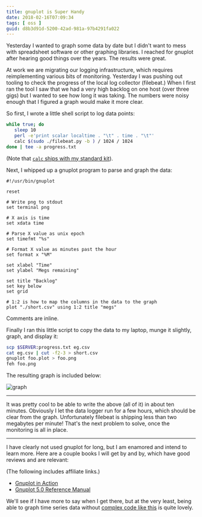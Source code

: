 ```yaml
---
title: gnuplot is Super Handy
date: 2018-02-16T07:09:34
tags: [ oss ]
guid: d8b3d91d-5200-42ad-981a-97b4291fa022
---
```

Yesterday I wanted to graph some data by date but I didn't want to mess with
spreadsheet software or other graphing libraries.  I reached for gnuplot after
hearing good things over the years.  The results were great.

<!--more-->

At work we are migrating our logging infrastructure, which requires
reimplementing various bits of monitoring.  Yesterday I was pushing out tooling
to check the progress of the local log collector (filebeat.)  When I first ran
the tool I saw that we had a very high backlog on one host (over three gigs) but
I wanted to see how long it was taking.  The numbers were noisy enough that I
figured a graph would make it more clear.

So first, I wrote a little shell script to log data points:

``` bash
while true; do
   sleep 10
   perl -e'print scalar localtime . "\t" . time . "\t"'
   calc $(sudo ./filebeat.py -b ) / 1024 / 1024
done | tee -a progress.txt
```

(Note that [`calc` ships with my standard
kit](https://github.com/frioux/dotfiles/blob/dc60e853a178678aae77722232ae63292eb01535/bin/calc)).

Next, I whipped up a gnuplot program to parse and graph the data:

``` gnuplot
#!/usr/bin/gnuplot

reset

# Write png to stdout
set terminal png

# X axis is time
set xdata time

# Parse X value as unix epoch
set timefmt "%s"

# Format X value as minutes past the hour
set format x "%M"

set xlabel "Time"
set ylabel "Megs remaining"

set title "Backlog"
set key below
set grid

# 1:2 is how to map the columns in the data to the graph
plot "./short.csv" using 1:2 title "megs"
```

Comments are inline.

Finally I ran this little script to copy the data to my laptop, munge it
slightly, graph, and display it:


``` bash
scp $SERVER:progress.txt eg.csv
cat eg.csv | cut -f2-3 > short.csv
gnuplot foo.plot > foo.png
feh foo.png
```

The resulting graph is included below:

![graph](/static/img/backlog-graph.png)

---

It was pretty cool to be able to write the above (all of it) in about ten
minutes.  Obviously I let the data logger run for a few hours, which should be
clear from the graph.  Unfortunately filebeat is shipping less than two
megabytes per minute!  That's the next problem to solve, once the monitoring is
all in place.

---

I have clearly not used gnuplot for long, but I am enamored and intend to learn
more.  Here are a couple books I will get by and by, which have good reviews and
are relevant:

(The following includes affiliate links.)

 * <a target="_blank" href="https://www.amazon.com/gp/product/1633430189/ref=as_li_tl?ie=UTF8&camp=1789&creative=9325&creativeASIN=1633430189&linkCode=as2&tag=afoolishmanif-20&linkId=765f36ce0c3c7f36423b9e937ee937ff">Gnuplot in Action</a><img src="//ir-na.amazon-adsystem.com/e/ir?t=afoolishmanif-20&l=am2&o=1&a=1633430189" width="1" height="1" border="0" alt="" style="border:none !important; margin:0px !important;" />
 * <a target="_blank" href="https://www.amazon.com/gp/product/9881443644/ref=as_li_tl?ie=UTF8&camp=1789&creative=9325&creativeASIN=9881443644&linkCode=as2&tag=afoolishmanif-20&linkId=8ac6e54df863cb66eaeeaaa1e5263c45">Gnuplot 5.0 Reference Manual</a><img src="//ir-na.amazon-adsystem.com/e/ir?t=afoolishmanif-20&l=am2&o=1&a=9881443644" width="1" height="1" border="0" alt="" style="border:none !important; margin:0px !important;" />

We'll see if I have more to say when I get there, but at the very least, being
able to graph time series data without [complex code like
this](https://github.com/frioux/dotfiles/blob/22b2dcf399e3397c41fc6be0e03e273a142a9680/bin/graph-by-date)
is quite lovely.
